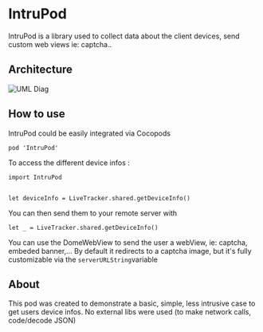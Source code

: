 # IntruPod
IntruPod is a library used to collect data about the client devices, send custom web views ie: captcha..

## Architecture 
![UML Diag](https://i.imgur.com/2tUo2xK.png)
## How to use 
IntruPod could be easily integrated via Cocopods 
```
pod 'IntruPod'
```
To access the different device infos :
```
import IntruPod


let deviceInfo = LiveTracker.shared.getDeviceInfo()
```
You can then send them to your remote server with 
```
let _ = LiveTracker.shared.getDeviceInfo()
```
You can use the DomeWebView to send the user a webView, ie: captcha, embeded banner,... 
By default it redirects to a captcha image, but it's fully customizable via the ``serverURLString``variable

## About
This pod was created to demonstrate a basic, simple, less intrusive case to get users device infos. No external libs were used (to make network calls, code/decode JSON)

